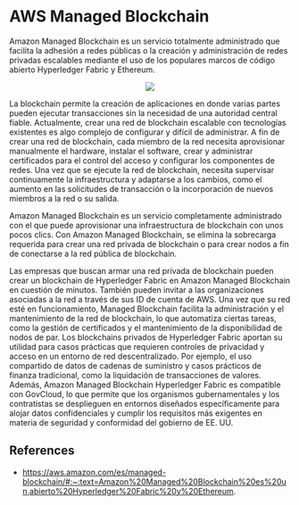# AWS Managed Blockchain

Amazon Managed Blockchain es un servicio totalmente administrado que facilita la adhesión a redes públicas o la creación y administración de redes privadas escalables mediante el uso de los populares marcos de código abierto Hyperledger Fabric y Ethereum.

<p align="center">
  <img src="https://github.com/dimasx010/knowledge/assets/105082657/bfe5172f-cfe5-4223-b817-472ee36b8664">
</p>

La blockchain permite la creación de aplicaciones en donde varias partes pueden ejecutar transacciones sin la necesidad de una autoridad central fiable. Actualmente, crear una red de blockchain escalable con tecnologías existentes es algo complejo de configurar y difícil de administrar. A fin de crear una red de blockchain, cada miembro de la red necesita aprovisionar manualmente el hardware, instalar el software, crear y administrar certificados para el control del acceso y configurar los componentes de redes. Una vez que se ejecute la red de blockchain, necesita supervisar continuamente la infraestructura y adaptarse a los cambios, como el aumento en las solicitudes de transacción o la incorporación de nuevos miembros a la red o su salida.

Amazon Managed Blockchain es un servicio completamente administrado con el que puede aprovisionar una infraestructura de blockchain con unos pocos clics. Con Amazon Managed Blockchain, se elimina la sobrecarga requerida para crear una red privada de blockchain o para crear nodos a fin de conectarse a la red pública de blockchain.

Las empresas que buscan armar una red privada de blockchain pueden crear un blockchain de Hyperledger Fabric en Amazon Managed Blockchain en cuestión de minutos. También pueden invitar a las organizaciones asociadas a la red a través de sus ID de cuenta de AWS. Una vez que su red esté en funcionamiento, Managed Blockchain facilita la administración y el mantenimiento de la red de blockchain, lo que automatiza ciertas tareas, como la gestión de certificados y el mantenimiento de la disponibilidad de nodos de par. Los blockchains privados de Hyperledger Fabric aportan su utilidad para casos prácticas que requieren controles de privacidad y acceso en un entorno de red descentralizado. Por ejemplo, el uso compartido de datos de cadenas de suministro y casos prácticos de finanza tradicional, como la liquidación de transacciones de valores. Además, Amazon Managed Blockchain Hyperledger Fabric es compatible con GovCloud, lo que permite que los organismos gubernamentales y los contratistas se desplieguen en entornos diseñados específicamente para alojar datos confidenciales y cumplir los requisitos más exigentes en materia de seguridad y conformidad del gobierno de EE. UU.

## References
- https://aws.amazon.com/es/managed-blockchain/#:~:text=Amazon%20Managed%20Blockchain%20es%20un,abierto%20Hyperledger%20Fabric%20y%20Ethereum.
